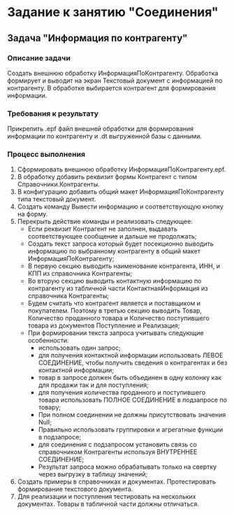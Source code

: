 # Задание к занятию "Соединения"

## Задача "Информация по контрагенту"

### Описание задачи

Создать внешнюю обработку ИнформацияПоКонтрагенту. Обработка формирует и выводит на экран Текстовый документ с информацией по контрагенту. В обработке выбирается контрагент для формирования информации.

### Требования к результату

Прикрепить .epf файл внешней обработки для формирования информации по контрагенту и .dt выгруженной базы с данными.


### Процесс выполнения

1. Сформировать внешнюю обработку ИнформацияПоКонтрагенту.epf.
2. В обработку добавить реквизит формы Контрагент с типом Справочники.Контрагенты.
3. В конфигурацию добавить общий макет ИнформацияПоКонтрагенту типа текстовый документ.
4. Создать команду Вывести информацию и соответствующую кнопку на форму.
5. Перекрыть действие команды и реализовать следующее:
   * Если реквизит Контрагент не заполнен, выдавать соответствующее сообщение и дальше не продолжать;
   * Создать текст запроса который будет посекционно выводить информацию по выбранному контрагенту в общий макет ИнформацияПоКонтрагенту;
   * В первую секцию выводить наименование контрагента, ИНН, и КПП из справочника Контрагенты;
   * Во вторую секцию выводить контактную информацию по контрагенту из табличной части КонтактнаяИнформация из справочника Контрагенты;
   * Будем считать что контрагент является и поставщиком и покупателем. Поэтому в третью секцию выводить Товар, Количество проданного товара и Количество поступившего 
     товара из документов Поступление и Реализация;
   * При формировании текста запроса учитывать следующие особенности:
     - использовать один запрос;
     - для получения контактной информации использовать ЛЕВОЕ СОЕДИНЕНИЕ, чтобы получить сведения о контрагентах и без контактной информации;
     - товар в запросе должен быть объединен в одну колонку как для продажи так и для поступления;
     - для получения количества проданного и поступившего товара использовать ПОЛНОЕ СОЕДИНЕНИЕ в подзапросе по товару;
     - При полном соединении не должны присутствовать значения Null;
     - Правильно использовать группировки и агрегатные функции в подзапросе;
     - для соединения с подзапросом установить связь со справочником Контрагенты используя ВНУТРЕННЕЕ СОЕДИНЕНИЕ;
     - Результат запроса можно обрабатывать только на свертку через выгрузку в таблицу значений;
6. Создать примеры в справочниках и документах. Протестировать формирование текстового документа. 
7. Для реализации и поступления тестировать на нескольких документах. Товары в табличной части должны отличаться.
